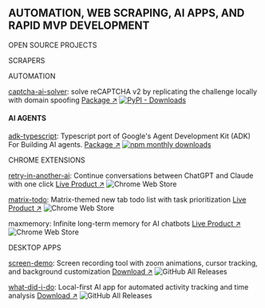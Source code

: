 ## AUTOMATION, WEB SCRAPING, AI APPS, AND RAPID MVP DEVELOPMENT

OPEN SOURCE PROJECTS

SCRAPERS


AUTOMATION

[captcha-ai-solver](https://github.com/njraladdin/captcha-ai-solver): solve reCAPTCHA v2 by replicating the challenge locally with domain spoofing  [Package ↗](https://pypi.org/project/captcha-ai-solver/)  [![PyPI - Downloads](https://img.shields.io/pypi/dm/captcha-ai-solver)](https://pypi.org/project/captcha-ai-solver/)

#### AI AGENTS
[adk-typescript](https://github.com/njraladdin/adk-typescript): Typescript port of Google's Agent Development Kit (ADK) For Building AI agents. [Package ↗](https://www.npmjs.com/package/adk-typescript) [![npm monthly downloads](https://img.shields.io/npm/dm/adk-typescript.svg)](https://www.npmjs.com/package/adk-typescript)


CHROME EXTENSIONS

[retry-in-another-ai](https://github.com/njraladdin/retry-in-another-ai): Continue conversations between ChatGPT and Claude with one click [Live Product ↗](https://chromewebstore.google.com/detail/retry-in-another-ai-trans/kbagmbnacemgilnkkejfblmlkcmjkpbo) ![Chrome Web Store](https://img.shields.io/chrome-web-store/users/kbagmbnacemgilnkkejfblmlkcmjkpbo)

[matrix-todo](https://github.com/njraladdin/matrix-todo-extension): Matrix-themed new tab todo list with task prioritization [Live Product ↗](https://chromewebstore.google.com/detail/matrix-todo-tab/mokhhigclgkaickldddfaogioneidafp) ![Chrome Web Store](https://img.shields.io/chrome-web-store/users/mokhhigclgkaickldddfaogioneidafp)

maxmemory: Infinite long-term memory for AI chatbots [Live Product ↗](https://chromewebstore.google.com/detail/memory-vault-infinite-lon/bdmhcmmcjkgnecahmeahfbjjelkbliea) ![Chrome Web Store](https://img.shields.io/chrome-web-store/users/bdmhcmmcjkgnecahmeahfbjjelkbliea)


DESKTOP APPS

[screen-demo](https://github.com/njraladdin/screen-demo): Screen recording tool with zoom animations, cursor tracking, and background customization [Download ↗](https://screendemo.web.app/) ![GitHub All Releases](https://img.shields.io/github/downloads/njraladdin/screen-demo/total)

[what-did-i-do](https://github.com/njraladdin/what-did-i-do): Local-first AI app for automated activity tracking and time analysis [Download ↗](https://github.com/njraladdin/what-did-i-do/releases) ![GitHub All Releases](https://img.shields.io/github/downloads/njraladdin/what-did-i-do/total)
